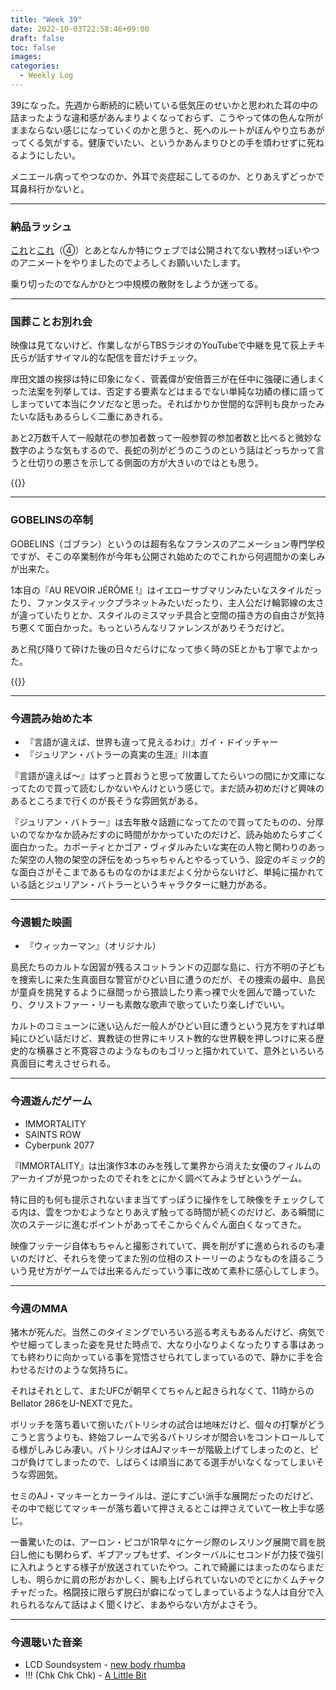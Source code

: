 ```yaml
---
title: "Week 39"
date: 2022-10-03T22:58:46+09:00
draft: false
toc: false
images:
categories:
  - Weekly Log
---
```

39になった。先週から断続的に続いている低気圧のせいかと思われた耳の中の詰まったような違和感があんまりよくなっておらず、こうやって体の色んな所がままならない感じになっていくのかと思うと、死へのルートがぼんやり立ちあがってくる気がする。健康でいたい、というかあんまりひとの手を煩わせずに死ねるようにしたい。

メニエール病ってやつなのか、外耳で炎症起こしてるのか、とりあえずどっかで耳鼻科行かないと。

<!--more-->

---

### 納品ラッシュ

[これ](https://www.nhk.or.jp/minna/songs/MIN202210_01/)と[これ](https://play2020.jp/article/junaida/)（④）とあとなんか特にウェブでは公開されてない教材っぽいやつのアニメートをやりましたのでよろしくお願いいたします。

乗り切ったのでなんかひとつ中規模の散財をしようか迷ってる。

---

### 国葬ことお別れ会

映像は見てないけど、作業しながらTBSラジオのYouTubeで中継を見て荻上チキ氏らが話すサイマル的な配信を音だけチェック。

岸田文雄の挨拶は特に印象になく、菅義偉が安倍晋三が在任中に強硬に通しまくった法案を列挙しては、否定する要素などはまるでない単純な功績の様に語ってしまっていて本当にクソだなと思った。そればかりか世間的な評判も良かったみたいな話もあるらしく二重にあきれる。

あと2万数千人て一般献花の参加者数って一般参賀の参加者数と比べると微妙な数字のような気もするので、長蛇の列がどうのこうのという話はどっちかって言うと仕切りの悪さを示してる側面の方が大きいのではとも思う。

{{<youtube CfP1ar_xeRg>}}

---

### GOBELINSの卒制

GOBELINS（ゴブラン）というのは超有名なフランスのアニメーション専門学校ですが、そこの卒業制作が今年も公開され始めたのでこれから何週間かの楽しみが出来た。

1本目の『AU REVOIR JÉRÔME !』はイエローサブマリンみたいなスタイルだったり、ファンタスティックプラネットみたいだったり、主人公だけ輪郭線の太さが違っていたりとか、スタイルのミスマッチ具合と空間の描き方の自由さが気持ち悪くて面白かった。もっといろんなリファレンスがありそうだけど。

あと飛び降りて砕けた後の日々だらけになって歩く時のSEとかも丁寧でよかった。

{{<youtube aKJWZzNeyH8>}}

---

### 今週読み始めた本

- 『言語が違えば、世界も違って見えるわけ』ガイ・ドイッチャー
- 『ジュリアン・バトラーの真実の生涯』川本直

『言語が違えば～』はずっと買おうと思って放置してたらいつの間にか文庫になってたので買って読むしかないやんけという感じで。まだ読み初めだけど興味のあるところまで行くのが長そうな雰囲気がある。

『ジュリアン・バトラー』は去年散々話題になってたので買ってたものの、分厚いのでなかなか読みだすのに時間がかかっていたのだけど、読み始めたらすごく面白かった。カポーティとかゴア・ヴィダルみたいな実在の人物と関わりのあった架空の人物の架空の評伝をめっちゃちゃんとやるっていう、設定のギミック的な面白さがそこまであるものなのかはまだよく分からないけど、単純に描かれている話とジュリアン・バトラーというキャラクターに魅力がある。

---

### 今週観た映画

- 『ウィッカーマン』（オリジナル）

島民たちのカルトな因習が残るスコットランドの辺鄙な島に、行方不明の子どもを捜索しに来た生真面目な警官がひどい目に遭うのだが、その捜索の最中、島民が童貞を挑発するように昼間っから猥談したり素っ裸で火を囲んで踊っていたり、クリストファー・リーも素敵な歌声で歌っていたり楽しげでいい。

カルトのコミューンに迷い込んだ一般人がひどい目に遭うという見方をすれば単純にひどい話だけど、異教徒の世界にキリスト教的な世界観を押しつけに来る歴史的な横暴さと不寛容さのようなものもゴリっと描かれていて、意外といろいろ真面目に考えさせられる。

---

### 今週遊んだゲーム

- IMMORTALITY
- SAINTS ROW
- Cyberpunk 2077

『IMMORTALITY』は出演作3本のみを残して業界から消えた女優のフィルムのアーカイブが見つかったのでそれをとにかく調べてみようぜというゲーム。

特に目的も何も提示されないまま当てずっぽうに操作をして映像をチェックしてる内は、雲をつかむようなとりあえず触ってる時間が続くのだけど、ある瞬間に次のステージに進むポイントがあってそこからぐんぐん面白くなってきた。

映像フッテージ自体もちゃんと撮影されていて、興を削がずに進められるのも凄いのだけど、それらを使ってまた別の位相のストーリーのようなものを語るこういう見せ方がゲームでは出来るんだっていう事に改めて素朴に感心してしまう。

---

### 今週のMMA

猪木が死んだ。当然このタイミングでいろいろ巡る考えもあるんだけど、病気でやせ細ってしまった姿を見せた時点で、大なり小なりよくなったりする事はあっても終わりに向かっている事を覚悟させられてしまっているので、静かに手を合わせるだけのような気持ちに。

それはそれとして、またUFCが朝早くてちゃんと起きられなくて、11時からのBellator 286をU-NEXTで見た。

ボリッチを落ち着いて捌いたパトリシオの試合は地味だけど、個々の打撃がどうこうと言うよりも、終始フレームで劣るパトリシオが間合いをコントロールしてる様がしみじみ凄い。パトリシオはAJマッキーが階級上げてしまったのと、ピコが負けてしまったので、しばらくは順当にあてる選手がいなくなってしまいそうな雰囲気。

セミのAJ・マッキーとカーライルは、逆にすごい派手な展開だったのだけど、その中で総じてマッキーが落ち着いて押さえるとこは押さえていて一枚上手な感じ。

一番驚いたのは、アーロン・ピコが1R早々にケージ際のレスリング展開で肩を脱臼し他にも関わらず、ギブアップもせず、インターバルにセコンドが力技で強引に入れようとする様子が放送されていたやつ。これで綺麗にはまったのならまだしも、明らかに肩の形がおかしく、腕も上げられていないのでとにかくムチャクチャだった。格闘技に限らず脱臼が癖になってしまっているような人は自分で入れられるなんて話はよく聞くけど、まあやらない方がよさそう。

---

### 今週聴いた音楽

- LCD Soundsystem - [new body rhumba](https://youtu.be/JG17jiPdbb0)
- !!! (Chk Chk Chk) - [A Little Bit](https://youtu.be/fNECSfw28bQ)
